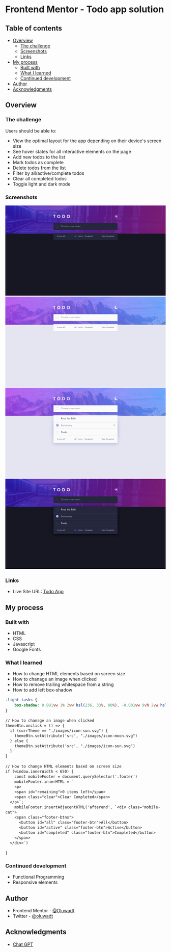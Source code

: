 # Frontend Mentor - Todo app solution

## Table of contents

- [Overview](#overview)
  - [The challenge](#the-challenge)
  - [Screenshots](#screenshots)
  - [Links](#links)
- [My process](#my-process)
  - [Built with](#built-with)
  - [What I learned](#what-i-learned)
  - [Continued development](#continued-development)
- [Author](#author)
- [Acknowledgments](#acknowledgments)

## Overview

### The challenge

Users should be able to:

- View the optimal layout for the app depending on their device's screen size
- See hover states for all interactive elements on the page
- Add new todos to the list
- Mark todos as complete
- Delete todos from the list
- Filter by all/active/complete todos
- Clear all completed todos
- Toggle light and dark mode

### Screenshots

![](./screenshot1.png)
![](./screenshot2.png)
![](./screenshot3.png)
![](./screenshot4.png)

### Links

- Live Site URL: [Todo App](https://todo-app-henna-eight.vercel.app/)

## My process

### Built with

- HTML
- CSS
- Javascript
- Google Fonts


### What I learned

- How to change HTML elements based on screen size
- How to chanage an image when clicked
- How to remove trailing whitespace from a string
- How to add left box-shadow

```CSS
.light-tasks {
    box-shadow: 0.001vw 1% 2vw hsl(236, 33%, 80%), -0.001vw 9vh 2vw hsl(236, 33%, 80%);
}
```
```JS
// How to chanage an image when clicked
themeBtn.onclick = () => {
  if (currTheme == "./images/icon-sun.svg") {
    themeBtn.setAttribute('src', "./images/icon-moon.svg")
  } else {
    themeBtn.setAttribute('src', "./images/icon-sun.svg")
  }
}

// How to change HTML elements based on screen size
if (window.innerWidth < 650) {
    const mobileFooter = document.querySelector('.footer')
    mobileFooter.innerHTML = `
    <p>
    <span id="remaining">0 items left</span>
    <span class="clear">Clear Completed</span>
  </p>`;
    mobileFooter.insertAdjacentHTML('afterend', `<div class="mobile-cat">
    <span class="footer-btns">
      <button id="all" class="footer-btn">All</button>
      <button id="active" class="footer-btn">Active</button>
      <button id="completed" class="footer-btn">Completed</button>
    </span>
  </div>`)
 
}
```

### Continued development

- Functional Programming
- Responsive elements

## Author

- Frontend Mentor - [@Oluwadt](https://www.frontendmentor.io/profile/Oluwadt)
- Twitter - [@oluwadt](https://www.twitter.com/oluwadt)

## Acknowledgments

- [Chat GPT](https://chat.openai.com/)
